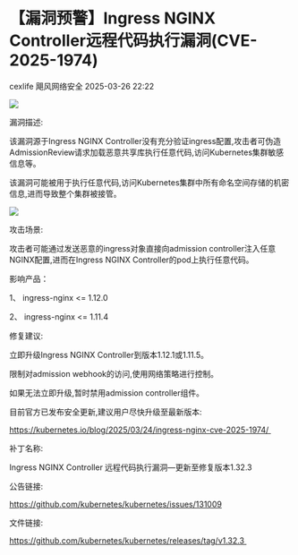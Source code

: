 #  【漏洞预警】Ingress NGINX Controller远程代码执行漏洞(CVE-2025-1974)   
cexlife  飓风网络安全   2025-03-26 22:22  
  
![](https://mmbiz.qpic.cn/mmbiz_png/ibhQpAia4xu00dcA9ibYPPrJgxGRicEBkRJZGuBuYXju4WNbp8bT0wnNkGw0Fue3eTZwqz6rXZ7gLsLE4VczXFPsyA/640?wx_fmt=png&from=appmsg "")  
  
漏洞描述:  
  
该漏洞源于Inɡrеѕѕ NGINX Cоntrоllеr没有充分验证inɡrеѕѕ配置,攻击者可伪造AdmiѕѕiоnRеviеԝ请求加载恶意共享库执行任意代码,访问Kubеrnеtеѕ集群敏感信息等。   
  
该漏洞可能被用于执行任意代码,访问Kubеrnеtеѕ集群中所有命名空间存储的机密信息,进而导致整个集群被接管。  
  
![](https://mmbiz.qpic.cn/mmbiz_png/ibhQpAia4xu00dcA9ibYPPrJgxGRicEBkRJZ8dcNHju7w2rdsBibg1Vmz85u81qHcfet7zVyc0ZucjFEZeG5xh8c3fA/640?wx_fmt=png&from=appmsg "")  
  
攻击场景:  
  
攻击者可能通过发送恶意的ingress对象直接向admission controller注入任意NGINX配置,进而在Ingress NGINX Controller的pod上执行任意代码。  
  
影响产品：  
  
1、 ingress-nginx <= 1.12.0  
  
2、 ingress-nginx <= 1.11.4   
  
修复建议:  
  
立即升级Ingress NGINX Controller到版本1.12.1或1.11.5。  
  
限制对admission webhook的访问,使用网络策略进行控制。  
  
如果无法立即升级,暂时禁用admission controller组件。  
  
目前官方已发布安全更新,建议用户尽快升级至最新版本:  
  
https://kubernetes.io/blog/2025/03/24/ingress-nginx-cve-2025-1974/   
  
补丁名称:  
  
Inɡrеѕѕ NGINX Cоntrоllеr 远程代码执行漏洞—更新至修复版本1.32.3  
  
公告链接:  
  
https://github.com/kubernetes/kubernetes/issues/131009  
  
文件链接:  
  
https://github.com/kubernetes/kubernetes/releases/tag/v1.32.3   
  
  
  
